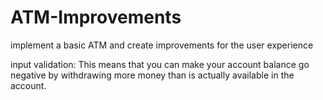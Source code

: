 # ATM-Improvements


implement a basic ATM and create improvements for the user experience

input validation: This means that you can make your account balance go negative by 
withdrawing more money than is actually available in the account.

